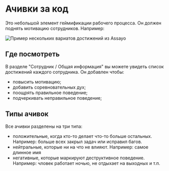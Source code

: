 [short]:# "Посмотри свои ачивки на основании коммитов в git"
[long]:# "На основании статистики коммитов в git, программист может получить разные ачивки. Это стимулирует разработчиков менять своё поведение."
[tags]:# "git, bitbucket, gitlab, log, stat, statistic, гит, лог, статистика, анализ, achievements, достижения, награды, ачивки"
[recommendations]:# "recommendations, team_day"

# Ачивки за код

Это небольшой элемент геймификации рабочего процесса. Он должен поднять мотивацию сотрудников. Например:

<img src="../../../assets/images/assayo/personal_achievements.png" title="Пример нескольких вариатов достижений из Assayo" />

## Где посмотреть

В разделе "Сотрудник / Общая информация" вы можете увидеть список достижений каждого сотрудника. Он добавлен чтобы:
- повысить мотивацию;
- добавить соревновательных дух;
- поощрять правильное поведение;
- подчеркивать неправильное поведение;

## Типы ачивок

Все ачивки разделены на три типа:
- положительные, когда кто-то делает что-то больше остальных. Например: больше всех закрыл задач или исправил багов.
- нейтральные, которые ни на что не влияют. Например: самое длинное имя
- негативные, которые маркируют деструктивное поведение. Например: чловек работает ночью, не отдыхает на выходных и т.п.
